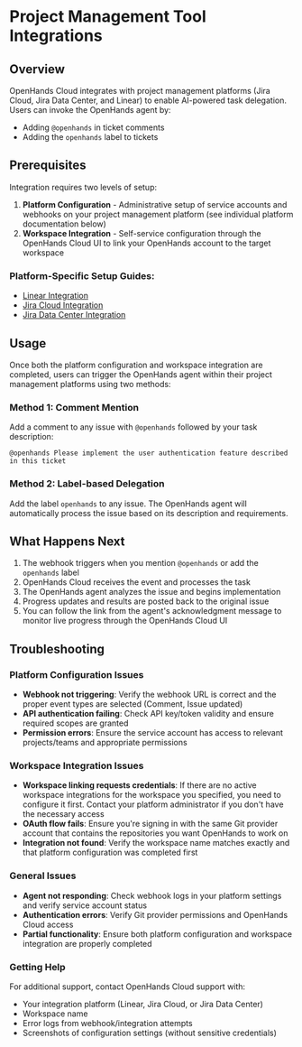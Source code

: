 # Project Management Tool Integrations

## Overview

OpenHands Cloud integrates with project management platforms (Jira Cloud, Jira Data Center, and Linear) to enable AI-powered task delegation. Users can invoke the OpenHands agent by:
- Adding `@openhands` in ticket comments
- Adding the `openhands` label to tickets

## Prerequisites

Integration requires two levels of setup:
1. **Platform Configuration** - Administrative setup of service accounts and webhooks on your project management platform (see individual platform documentation below)
2. **Workspace Integration** - Self-service configuration through the OpenHands Cloud UI to link your OpenHands account to the target workspace

### Platform-Specific Setup Guides:
- [Linear Integration](./linear-integration.md)
- [Jira Cloud Integration](./jira-integration.md)
- [Jira Data Center Integration](./jira-dc-integration.md)

## Usage

Once both the platform configuration and workspace integration are completed, users can trigger the OpenHands agent within their project management platforms using two methods:

### Method 1: Comment Mention
Add a comment to any issue with `@openhands` followed by your task description:
```
@openhands Please implement the user authentication feature described in this ticket
```

### Method 2: Label-based Delegation
Add the label `openhands` to any issue. The OpenHands agent will automatically process the issue based on its description and requirements.

## What Happens Next

1. The webhook triggers when you mention `@openhands` or add the `openhands` label
2. OpenHands Cloud receives the event and processes the task
3. The OpenHands agent analyzes the issue and begins implementation
4. Progress updates and results are posted back to the original issue
5. You can follow the link from the agent's acknowledgment message to monitor live progress through the OpenHands Cloud UI

## Troubleshooting

### Platform Configuration Issues
- **Webhook not triggering**: Verify the webhook URL is correct and the proper event types are selected (Comment, Issue updated)
- **API authentication failing**: Check API key/token validity and ensure required scopes are granted
- **Permission errors**: Ensure the service account has access to relevant projects/teams and appropriate permissions

### Workspace Integration Issues
- **Workspace linking requests credentials**: If there are no active workspace integrations for the workspace you specified, you need to configure it first. Contact your platform administrator if you don't have the necessary access
- **OAuth flow fails**: Ensure you're signing in with the same Git provider account that contains the repositories you want OpenHands to work on
- **Integration not found**: Verify the workspace name matches exactly and that platform configuration was completed first

### General Issues
- **Agent not responding**: Check webhook logs in your platform settings and verify service account status
- **Authentication errors**: Verify Git provider permissions and OpenHands Cloud access
- **Partial functionality**: Ensure both platform configuration and workspace integration are properly completed

### Getting Help
For additional support, contact OpenHands Cloud support with:
- Your integration platform (Linear, Jira Cloud, or Jira Data Center)
- Workspace name
- Error logs from webhook/integration attempts
- Screenshots of configuration settings (without sensitive credentials)
